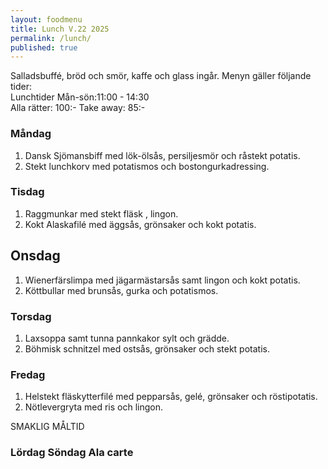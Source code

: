 ```yaml
---
layout: foodmenu
title: Lunch V.22 2025
permalink: /lunch/
published: true
---
```

Salladsbuffé, bröd och smör, kaffe och glass ingår.
Menyn gäller följande tider:  
Lunchtider  Mån-sön:11:00 - 14:30  
Alla rätter: 100:- Take away: 85:-
                                
### Måndag

1. Dansk Sjömansbiff med lök-ölsås, persiljesmör och råstekt potatis.
2. Stekt lunchkorv med potatismos och bostongurkadressing.

### Tisdag

1. Raggmunkar med stekt fläsk , lingon.
2. Kokt Alaskafilé med äggsås, grönsaker och kokt potatis.

## Onsdag

1. Wienerfärslimpa med jägarmästarsås samt lingon och kokt potatis.
2. Köttbullar med brunsås, gurka och potatismos.

### Torsdag

1. Laxsoppa samt tunna pannkakor sylt och grädde. 
2. Böhmisk schnitzel med ostsås, grönsaker och stekt potatis.

### Fredag  

1. Helstekt fläskytterfilé med pepparsås, gelé, grönsaker och röstipotatis.
2. Nötlevergryta med ris och lingon.

SMAKLIG MÅLTID  

### Lördag Söndag Ala carte





    
       
    

   
    
   
     
